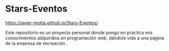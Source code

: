 # Stars-Eventos

https://javier-motta.github.io/Stars-Eventos/
 
Este repositorio es un proyecto personal donde pongo en práctica mis conocimientos adquiridos en programación web, dándole vida a una página de la empresa de recreación .
